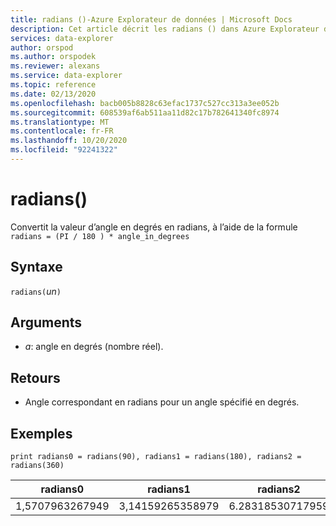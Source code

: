 ```yaml
---
title: radians ()-Azure Explorateur de données | Microsoft Docs
description: Cet article décrit les radians () dans Azure Explorateur de données.
services: data-explorer
author: orspod
ms.author: orspodek
ms.reviewer: alexans
ms.service: data-explorer
ms.topic: reference
ms.date: 02/13/2020
ms.openlocfilehash: bacb005b8828c63efac1737c527cc313a3ee052b
ms.sourcegitcommit: 608539af6ab511aa11d82c17b782641340fc8974
ms.translationtype: MT
ms.contentlocale: fr-FR
ms.lasthandoff: 10/20/2020
ms.locfileid: "92241322"
---
```

# <a name="radians"></a>radians()

Convertit la valeur d’angle en degrés en radians, à l’aide de la formule `radians = (PI / 180 ) * angle_in_degrees`

## <a name="syntax"></a>Syntaxe

`radians(`*un*`)`

## <a name="arguments"></a>Arguments

* *a*: angle en degrés (nombre réel).

## <a name="returns"></a>Retours

* Angle correspondant en radians pour un angle spécifié en degrés. 

## <a name="examples"></a>Exemples

```kusto
print radians0 = radians(90), radians1 = radians(180), radians2 = radians(360) 

```

|radians0|radians1|radians2|
|---|---|---|
|1,5707963267949|3,14159265358979|6.28318530717959|